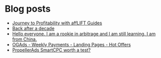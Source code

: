 # Blog posts
<!-- BLOG-POST-LIST:START -->
- [Journey to Profitability with affLIFT Guides](https://afflift.com/f/threads/journey-to-profitability-with-afflift-guides.10148/)
- [Back after a decade](https://afflift.com/f/threads/back-after-a-decade.10349/)
- [Hello everyone. I am a rookie in arbitrage and I am still learning. I am from China.](https://afflift.com/f/threads/hello-everyone-i-am-a-rookie-in-arbitrage-and-i-am-still-learning-i-am-from-china.10360/)
- [OGAds - Weekly Payments - Landing Pages - Hot Offers](https://afflift.com/f/threads/ogads-weekly-payments-landing-pages-hot-offers.3223/)
- [PropellerAds SmartCPC worth a test?](https://afflift.com/f/threads/propellerads-smartcpc-worth-a-test.10366/)
<!-- BLOG-POST-LIST:END -->
